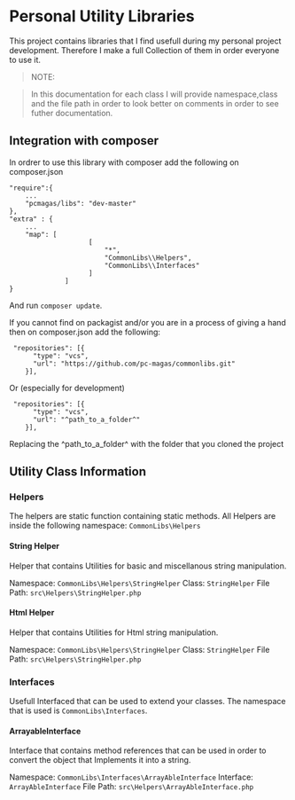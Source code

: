 # Personal Utility Libraries

This project contains libraries that I find usefull during my personal project development. Therefore I make a full Collection of them in order everyone to use it.

>NOTE:

>In this documentation for each class I will provide namespace,class and the file path in order to look better on comments 
>in order to see futher documentation.

## Integration with composer

In ordrer to use this library with composer add the following on composer.json

```
"require":{
    ...
	"pcmagas/libs": "dev-master"
},
"extra" : {
    ...
	"map": [
		        	[
		            	"*",
		            	"CommonLibs\\Helpers",
		            	"CommonLibs\\Interfaces"
		        	]
	    	  ]
}
```
And run `composer update`.

If you cannot find on packagist and/or you are in a process of giving a hand then on composer.json add the following:

```
 "repositories": [{
      "type": "vcs",
      "url": "https://github.com/pc-magas/commonlibs.git"
    }],
```

Or (especially for development) 

```
 "repositories": [{
      "type": "vcs",
      "url": "^path_to_a_folder^"
    }],
```
Replacing the ^path_to_a_folder^ with the folder that you cloned the project
 
## Utility Class Information
### Helpers
The helpers are static function containing static methods. All Helpers are inside the following namespace:
`CommonLibs\Helpers`

#### String Helper
Helper that contains Utilities for basic and miscellanous string manipulation. 

 Namespace:  `CommonLibs\Helpers\StringHelper` 
 Class: `StringHelper`
 File Path: `src\Helpers\StringHelper.php`
 
#### Html Helper

Helper that contains Utilities for Html string manipulation. 

 Namespace:  `CommonLibs\Helpers\StringHelper` 
 Class: `StringHelper`
 File Path: `src\Helpers\StringHelper.php`

### Interfaces
Usefull Interfaced that can be used to extend your classes.
The namespace that is used is `CommonLibs\Interfaces`.

#### ArrayableInterface
Interface that contains method references that can be used in order to convert the object that Implements it into a string.

 Namespace:  `CommonLibs\Interfaces\ArrayAbleInterface` 
 Interface: `ArrayAbleInterface`
 File Path: `src\Helpers\ArrayAbleInterface.php`
 
 